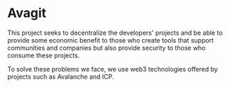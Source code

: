 # Avagit

This project seeks to decentralize the developers' projects and be able to provide some economic benefit to those who create tools that support communities and companies but also provide security to those who consume these projects.

To solve these problems we face, we use web3 technologies offered by projects such as Avalanche and ICP.
